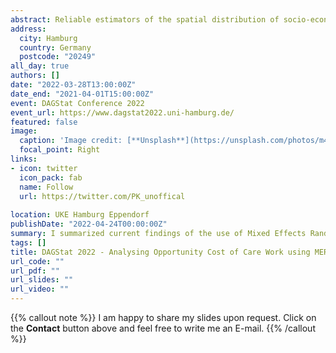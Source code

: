 ```yaml
---
abstract: Reliable estimators of the spatial distribution of socio-economic indicators (like opportunity cost of care work) are essential for evidence-based policy-making. As sample sizes are small for highly disaggregated domains, the accuracy of the direct estimates is reduced. To overcome this problem small area estimation approaches are promising. In this work we propose a small area methodology using machine learning methods. The semi-parametric framework of mixed effects random forest combines the advantages of random forests (robustness against outliers and implicit model-selection) with the ability to model hierarchical dependencies. Existing model-based methods using random forest for small area estimation require access to auxiliary information on population-level. We present a methodology that deals with the lack of population micro-data. Our strategy adaptively incorporates auxiliary information through calibration-weights - based on empirical likelihood - for the estimation of area-level means. In addition to our point estimator, we provide a non-parametric bootstrap estimator measuring its uncertainty. Extensive model-based simulations show the advantages of the proposed point estimator and its uncertainty measure. Finally, the proposed methodology is applied to the 2011 Socio-Economic Panel and aggregate census information from the same year to estimate the average opportunity cost of care work for 96 regional planning regions in Germany. 
address:
  city: Hamburg
  country: Germany 
  postcode: "20249"
all_day: true
authors: []
date: "2022-03-28T13:00:00Z"
date_end: "2021-04-01T15:00:00Z"
event: DAGStat Conference 2022
event_url: https://www.dagstat2022.uni-hamburg.de/
featured: false
image:
  caption: 'Image credit: [**Unsplash**](https://unsplash.com/photos/m4nF5RftfdY)'
  focal_point: Right
links:
- icon: twitter
  icon_pack: fab
  name: Follow
  url: https://twitter.com/PK_unoffical
  
location: UKE Hamburg Eppendorf
publishDate: "2022-04-24T00:00:00Z"
summary: I summarized current findings of the use of Mixed Effects Random Forests under limited auxilliary information.
tags: []
title: DAGStat 2022 - Analysing Opportunity Cost of Care Work using MERFs under Aggregated Census Data
url_code: ""
url_pdf: ""
url_slides: ""
url_video: ""
---
```


{{% callout note %}}
I am happy to share my slides upon request. Click on the **Contact** button above and feel free to write me an E-mail.
{{% /callout %}}

